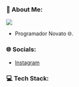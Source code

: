 ### 💫 About Me:
<!-- **Shadow-Captain/Shadow-Captain** is a ✨ _special_ ✨ repository because its `README.md` (this file) appears on your GitHub profile. -->

[![](https://visitcount.itsvg.in/api?id=Shadow-Captain&label=Profile%20Views&color=9&icon=2&pretty=true)](https://visitcount.itsvg.in)
- Programador Novato 🌐.


### 🌐 Socials:
- [Instagram](https://www.instagram.com/sr_shelby02)


### 💻 Tech Stack:
